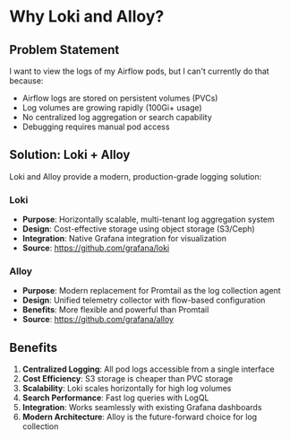 # Why Loki and Alloy?

## Problem Statement

I want to view the logs of my Airflow pods, but I can't currently do that because:
- Airflow logs are stored on persistent volumes (PVCs)
- Log volumes are growing rapidly (100Gi+ usage)
- No centralized log aggregation or search capability
- Debugging requires manual pod access

## Solution: Loki + Alloy

Loki and Alloy provide a modern, production-grade logging solution:

### Loki
- **Purpose**: Horizontally scalable, multi-tenant log aggregation system
- **Design**: Cost-effective storage using object storage (S3/Ceph)
- **Integration**: Native Grafana integration for visualization
- **Source**: https://github.com/grafana/loki

### Alloy
- **Purpose**: Modern replacement for Promtail as the log collection agent
- **Design**: Unified telemetry collector with flow-based configuration
- **Benefits**: More flexible and powerful than Promtail
- **Source**: https://github.com/grafana/alloy

## Benefits

1. **Centralized Logging**: All pod logs accessible from a single interface
2. **Cost Efficiency**: S3 storage is cheaper than PVC storage
3. **Scalability**: Loki scales horizontally for high log volumes
4. **Search Performance**: Fast log queries with LogQL
5. **Integration**: Works seamlessly with existing Grafana dashboards
6. **Modern Architecture**: Alloy is the future-forward choice for log collection